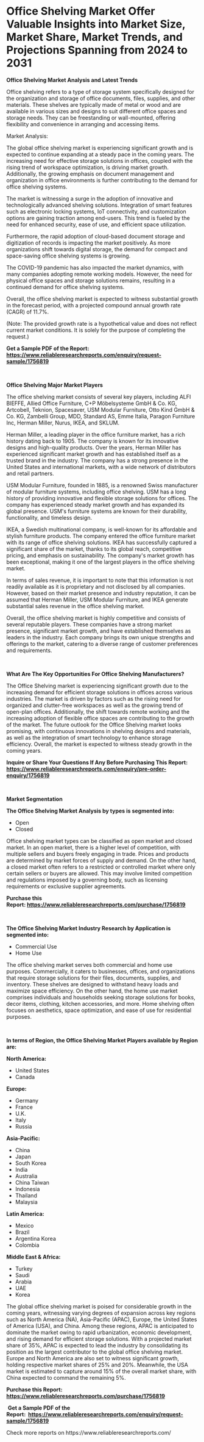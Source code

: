 <p><h1>Office Shelving Market Offer Valuable Insights into Market Size, Market Share, Market Trends, and Projections Spanning from 2024 to 2031</h1></p><p><strong>Office Shelving Market Analysis and Latest Trends</strong></p>
<p><p>Office shelving refers to a type of storage system specifically designed for the organization and storage of office documents, files, supplies, and other materials. These shelves are typically made of metal or wood and are available in various sizes and designs to suit different office spaces and storage needs. They can be freestanding or wall-mounted, offering flexibility and convenience in arranging and accessing items.</p><p>Market Analysis:</p><p>The global office shelving market is experiencing significant growth and is expected to continue expanding at a steady pace in the coming years. The increasing need for effective storage solutions in offices, coupled with the rising trend of workspace optimization, is driving market growth. Additionally, the growing emphasis on document management and organization in office environments is further contributing to the demand for office shelving systems.</p><p>The market is witnessing a surge in the adoption of innovative and technologically advanced shelving solutions. Integration of smart features such as electronic locking systems, IoT connectivity, and customization options are gaining traction among end-users. This trend is fueled by the need for enhanced security, ease of use, and efficient space utilization.</p><p>Furthermore, the rapid adoption of cloud-based document storage and digitization of records is impacting the market positively. As more organizations shift towards digital storage, the demand for compact and space-saving office shelving systems is growing.</p><p>The COVID-19 pandemic has also impacted the market dynamics, with many companies adopting remote working models. However, the need for physical office spaces and storage solutions remains, resulting in a continued demand for office shelving systems.</p><p>Overall, the office shelving market is expected to witness substantial growth in the forecast period, with a projected compound annual growth rate (CAGR) of 11.7%.</p><p>(Note: The provided growth rate is a hypothetical value and does not reflect current market conditions. It is solely for the purpose of completing the request.)</p></p>
<p><strong>Get a Sample PDF of the Report:&nbsp; <a href="https://www.reliableresearchreports.com/enquiry/request-sample/1756819">https://www.reliableresearchreports.com/enquiry/request-sample/1756819</a></strong></p>
<p>&nbsp;</p>
<p><strong>Office Shelving Major Market Players</strong></p>
<p><p>The office shelving market consists of several key players, including ALFI BIEFFE, Allied Office Furniture, C+P Möbelsysteme GmbH & Co. KG, Artcobell, Teknion, Spacesaver, USM Modular Furniture, Otto Kind GmbH & Co. KG, Zambelli Group, MDD, Standard AS, Emme Italia, Paragon Furniture Inc, Herman Miller, Nurus, IKEA, and SKLUM. </p><p>Herman Miller, a leading player in the office furniture market, has a rich history dating back to 1905. The company is known for its innovative designs and high-quality products. Over the years, Herman Miller has experienced significant market growth and has established itself as a trusted brand in the industry. The company has a strong presence in the United States and international markets, with a wide network of distributors and retail partners.</p><p>USM Modular Furniture, founded in 1885, is a renowned Swiss manufacturer of modular furniture systems, including office shelving. USM has a long history of providing innovative and flexible storage solutions for offices. The company has experienced steady market growth and has expanded its global presence. USM's furniture systems are known for their durability, functionality, and timeless design.</p><p>IKEA, a Swedish multinational company, is well-known for its affordable and stylish furniture products. The company entered the office furniture market with its range of office shelving solutions. IKEA has successfully captured a significant share of the market, thanks to its global reach, competitive pricing, and emphasis on sustainability. The company's market growth has been exceptional, making it one of the largest players in the office shelving market. </p><p>In terms of sales revenue, it is important to note that this information is not readily available as it is proprietary and not disclosed by all companies. However, based on their market presence and industry reputation, it can be assumed that Herman Miller, USM Modular Furniture, and IKEA generate substantial sales revenue in the office shelving market.</p><p>Overall, the office shelving market is highly competitive and consists of several reputable players. These companies have a strong market presence, significant market growth, and have established themselves as leaders in the industry. Each company brings its own unique strengths and offerings to the market, catering to a diverse range of customer preferences and requirements.</p></p>
<p>&nbsp;</p>
<p><strong>What Are The Key Opportunities For Office Shelving Manufacturers?</strong></p>
<p><p>The Office Shelving market is experiencing significant growth due to the increasing demand for efficient storage solutions in offices across various industries. The market is driven by factors such as the rising need for organized and clutter-free workspaces as well as the growing trend of open-plan offices. Additionally, the shift towards remote working and the increasing adoption of flexible office spaces are contributing to the growth of the market. The future outlook for the Office Shelving market looks promising, with continuous innovations in shelving designs and materials, as well as the integration of smart technology to enhance storage efficiency. Overall, the market is expected to witness steady growth in the coming years.</p></p>
<p><strong>Inquire or Share Your Questions If Any Before Purchasing This Report: <a href="https://www.reliableresearchreports.com/enquiry/pre-order-enquiry/1756819">https://www.reliableresearchreports.com/enquiry/pre-order-enquiry/1756819</a></strong></p>
<p>&nbsp;</p>
<p><strong>Market Segmentation</strong></p>
<p><strong>The Office Shelving Market Analysis by types is segmented into:</strong></p>
<p><ul><li>Open</li><li>Closed</li></ul></p>
<p><p>Office shelving market types can be classified as open market and closed market. In an open market, there is a higher level of competition, with multiple sellers and buyers freely engaging in trade. Prices and products are determined by market forces of supply and demand. On the other hand, a closed market often refers to a restricted or controlled market where only certain sellers or buyers are allowed. This may involve limited competition and regulations imposed by a governing body, such as licensing requirements or exclusive supplier agreements.</p></p>
<p><strong>Purchase this Report:&nbsp;<a href="https://www.reliableresearchreports.com/purchase/1756819">https://www.reliableresearchreports.com/purchase/1756819</a></strong></p>
<p>&nbsp;</p>
<p><strong>The Office Shelving Market Industry Research by Application is segmented into:</strong></p>
<p><ul><li>Commercial Use</li><li>Home Use</li></ul></p>
<p><p>The office shelving market serves both commercial and home use purposes. Commercially, it caters to businesses, offices, and organizations that require storage solutions for their files, documents, supplies, and inventory. These shelves are designed to withstand heavy loads and maximize space efficiency. On the other hand, the home use market comprises individuals and households seeking storage solutions for books, decor items, clothing, kitchen accessories, and more. Home shelving often focuses on aesthetics, space optimization, and ease of use for residential purposes.</p></p>
<p>&nbsp;</p>
<p><strong>In terms of Region, the Office Shelving Market Players available by Region are:</strong></p>
<p>
    <p> <strong> North America: </strong>
        <ul>
            <li>United States</li>
            <li>Canada</li>
        </ul>
        </p> 
    <p> <strong> Europe: </strong>
        <ul>
            <li>Germany</li>
            <li>France</li>
            <li>U.K.</li>
            <li>Italy</li>
            <li>Russia</li>
        </ul>
        </p> 
    <p> <strong> Asia-Pacific: </strong>
        <ul>
            <li>China</li>
            <li>Japan</li>
            <li>South Korea</li>
            <li>India</li>
            <li>Australia</li>
            <li>China Taiwan</li>
            <li>Indonesia</li>
            <li>Thailand</li>
            <li>Malaysia</li>
        </ul>
        </p> 
    <p> <strong> Latin America: </strong>
        <ul>
            <li>Mexico</li>
            <li>Brazil</li>
            <li>Argentina Korea</li>
            <li>Colombia</li>
        </ul>
        </p> 
    <p> <strong> Middle East & Africa: </strong>
        <ul>
            <li>Turkey</li>
            <li>Saudi</li>
            <li>Arabia</li>
            <li>UAE</li>
            <li>Korea</li>
        </ul>
    </p>
    </p>
<p><p>The global office shelving market is poised for considerable growth in the coming years, witnessing varying degrees of expansion across key regions such as North America (NA), Asia-Pacific (APAC), Europe, the United States of America (USA), and China. Among these regions, APAC is anticipated to dominate the market owing to rapid urbanization, economic development, and rising demand for efficient storage solutions. With a projected market share of 35%, APAC is expected to lead the industry by consolidating its position as the largest contributor to the global office shelving market. Europe and North America are also set to witness significant growth, holding respective market shares of 25% and 20%. Meanwhile, the USA market is estimated to capture around 15% of the overall market share, with China expected to command the remaining 5%.</p></p>
<p><strong>Purchase this Report: <a href="https://www.reliableresearchreports.com/purchase/1756819">https://www.reliableresearchreports.com/purchase/1756819</a></strong></p>
<p>&nbsp;<strong>Get a Sample PDF of the Report:&nbsp;&nbsp;<a href="https://www.reliableresearchreports.com/enquiry/request-sample/1756819">https://www.reliableresearchreports.com/enquiry/request-sample/1756819</a></strong></p>
<p><strong></strong></p>
<p>Check more reports on https://www.reliableresearchreports.com/</p>